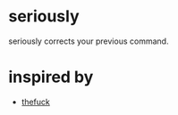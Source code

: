 # seriously
seriously corrects your previous command.

# inspired by

* [thefuck](https://github.com/nvbn/thefuck) 
